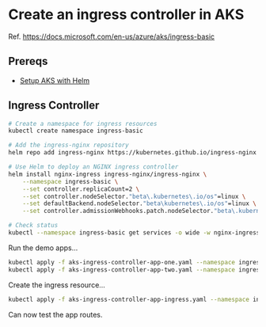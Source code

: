 # Create an ingress controller in AKS

Ref. https://docs.microsoft.com/en-us/azure/aks/ingress-basic

## Prereqs

- [Setup AKS with Helm](./aks-helm.md)

## Ingress Controller

```sh
# Create a namespace for ingress resources
kubectl create namespace ingress-basic

# Add the ingress-nginx repository
helm repo add ingress-nginx https://kubernetes.github.io/ingress-nginx

# Use Helm to deploy an NGINX ingress controller
helm install nginx-ingress ingress-nginx/ingress-nginx \
    --namespace ingress-basic \
    --set controller.replicaCount=2 \
    --set controller.nodeSelector."beta\.kubernetes\.io/os"=linux \
    --set defaultBackend.nodeSelector."beta\kubernetes\.io/os"=linux \
    --set controller.admissionWebhooks.patch.nodeSelector."beta\.kubernetes\.io/os"=linux

# Check status
kubectl --namespace ingress-basic get services -o wide -w nginx-ingress-ingress-nginx-controller
```

Run the demo apps...

```sh
kubectl apply -f aks-ingress-controller-app-one.yaml --namespace ingress-basic
kubectl apply -f aks-ingress-controller-app-two.yaml --namespace ingress-basic
```

Create the ingress resource...

```sh
kubectl apply -f aks-ingress-controller-app-ingress.yaml --namespace ingress-basic
```

Can now test the app routes.
